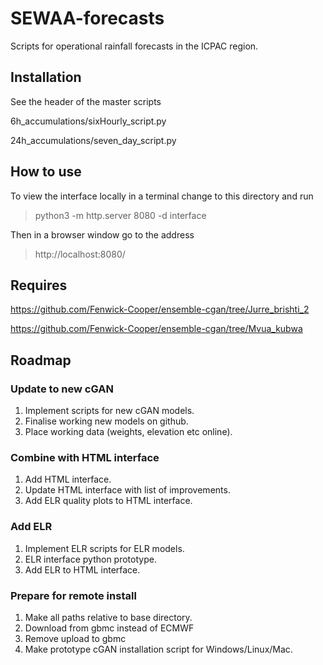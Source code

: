 # SEWAA-forecasts

Scripts for operational rainfall forecasts in the ICPAC region.


## Installation

See the header of the master scripts

6h_accumulations/sixHourly_script.py

24h_accumulations/seven_day_script.py


## How to use

To view the interface locally in a terminal change to this
directory and run

> python3 -m http.server 8080 -d interface
   
Then in a browser window go to the address

> http://localhost:8080/


## Requires

https://github.com/Fenwick-Cooper/ensemble-cgan/tree/Jurre_brishti_2

https://github.com/Fenwick-Cooper/ensemble-cgan/tree/Mvua_kubwa


## Roadmap

### Update to new cGAN

1. Implement scripts for new cGAN models.
2. Finalise working new models on github.
3. Place working data (weights, elevation etc online).

### Combine with HTML interface

1. Add HTML interface.
2. Update HTML interface with list of improvements.
3. Add ELR quality plots to HTML interface.

### Add ELR

1. Implement ELR scripts for ELR models.
2. ELR interface python prototype.
3. Add ELR to HTML interface.

### Prepare for remote install

1. Make all paths relative to base directory.
2. Download from gbmc instead of ECMWF
3. Remove upload to gbmc
4. Make prototype cGAN installation script for Windows/Linux/Mac.

